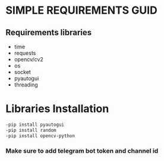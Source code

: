 # SIMPLE REQUIREMENTS GUID

## Requirements libraries
- time
- requests
- opencv/cv2
- os
- socket
- pyautogui
- threading
#  Libraries Installation
  ```bash
  -pip install pyautogui
  -pip install random
  -pip install opencv-python
  ```



  ### Make sure to add telegram bot token and channel id
